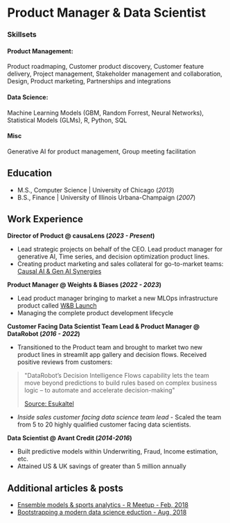 # Product Manager & Data Scientist

### Skillsets
#### Product Management: 
Product roadmaping, Customer product discovery, Customer feature delivery, Project management, Stakeholder management and collaboration, Design, Product marketing, Partnerships and integrations
#### Data Science: 
Machine Learning Models (GBM, Random Forrest, Neural Networks), Statistical Models (GLMs), R, Python, SQL
#### Misc
Generative AI for product management, Group meeting facilitation

## Education
- M.S., Computer Science | University of Chicago (_2013_)							       		
- B.S., Finance	| University of Illinois Urbana-Champaign (_2007_) 			        		


## Work Experience
**Director of Product @ causaLens (_2023 - Present_)**
- Lead strategic projects on behalf of the CEO. Lead product manager for generative AI, Time series, and decision optimization product lines. 
- Creating product marketing and sales collateral for go-to-market teams: [Causal AI & Gen AI Synergies](https://causalens.com/causal-ai-gen-ai-synergies/)

**Product Manager @ Weights & Biases (_2022 - 2023_)**
- Lead product manager bringing to market a new MLOps infrastructure product called [W&B Launch](https://docs.wandb.ai/guides/launch)
- Managing the complete product development lifecycle

**Customer Facing Data Scientist Team Lead & Product Manager @ DataRobot (_2016 - 2022_)**
- Transitioned to the Product team and brought to market two new product lines in streamlit app gallery and decision flows. Received positive reviews from customers:  
> "DataRobot’s Decision Intelligence Flows capability lets the team move beyond predictions to build rules based on complex business logic – to automate and accelerate decision-making"
>
>[Source: Esukaltel](https://www.datarobot.com/customers/euskaltel/)

- *Inside sales customer facing data science team lead* - Scaled the team from 5 to 20 highly qualified customer facing data scientists. 

**Data Scientist @ Avant Credit (_2014-2016_)**
- Built predictive models within Underwriting, Fraud, Income estimation, etc.
- Attained US & UK savings of greater than 5 million annually


## Additional articles & posts
- [Ensemble models & sports analytics - R Meetup - Feb, 2018](https://www.meetup.com/Chicago-R-User-Group/events/247282214/)
- [Bootstrapping a modern data science eduction - Aug, 2018](https://www.datarobot.com/blog/booststrapping-a-modern-datascience-education/) 
